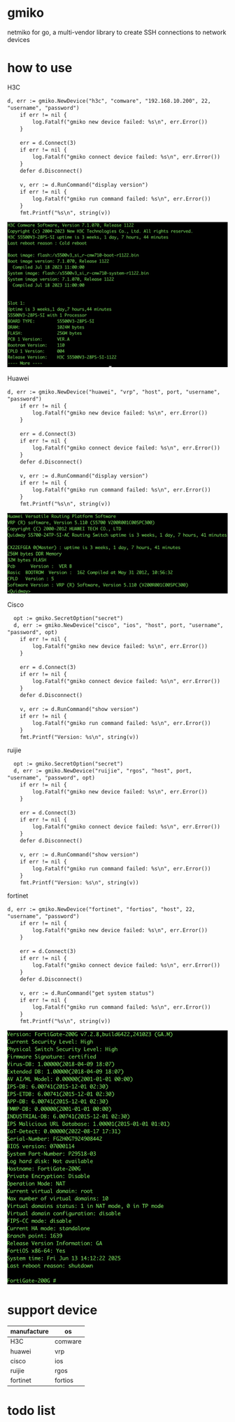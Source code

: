 # gmiko
netmiko for go, a multi-vendor library to create SSH connections to network devices

# how to use

H3C
```
d, err := gmiko.NewDevice("h3c", "comware", "192.168.10.200", 22, "username", "password")
	if err != nil {
		log.Fatalf("gmiko new device failed: %s\n", err.Error())
	}

	err = d.Connect(3)
	if err != nil {
		log.Fatalf("gmiko connect device failed: %s\n", err.Error())
	}
	defer d.Disconnect()

	v, err := d.RunCommand("display version")
	if err != nil {
		log.Fatalf("gmiko run command failed: %s\n", err.Error())
	}
	fmt.Printf("%s\n", string(v))
```

![H3C](./images/h3c.jpg "h3c switch")

Huawei
```
d, err := gmiko.NewDevice("huawei", "vrp", "host", port, "username", "password")
	if err != nil {
		log.Fatalf("gmiko new device failed: %s\n", err.Error())
	}

	err = d.Connect(3)
	if err != nil {
		log.Fatalf("gmiko connect device failed: %s\n", err.Error())
	}
	defer d.Disconnect()

	v, err := d.RunCommand("display version")
	if err != nil {
		log.Fatalf("gmiko run command failed: %s\n", err.Error())
	}
	fmt.Printf("%s\n", string(v))
```
![huawei](./images/huawei.jpg "huawei switch")

Cisco
```
  opt := gmiko.SecretOption("secret")
  d, err := gmiko.NewDevice("cisco", "ios", "host", port, "username", "password", opt)
	if err != nil {
		log.Fatalf("gmiko new device failed: %s\n", err.Error())
	}

	err = d.Connect(3)
	if err != nil {
		log.Fatalf("gmiko connect device failed: %s\n", err.Error())
	}
	defer d.Disconnect()

	v, err := d.RunCommand("show version")
	if err != nil {
		log.Fatalf("gmiko run command failed: %s\n", err.Error())
	}
	fmt.Printf("Version: %s\n", string(v))
```

ruijie
```
  opt := gmiko.SecretOption("secret")
  d, err := gmiko.NewDevice("ruijie", "rgos", "host", port, "username", "password", opt)
	if err != nil {
		log.Fatalf("gmiko new device failed: %s\n", err.Error())
	}

	err = d.Connect(3)
	if err != nil {
		log.Fatalf("gmiko connect device failed: %s\n", err.Error())
	}
	defer d.Disconnect()

	v, err := d.RunCommand("show version")
	if err != nil {
		log.Fatalf("gmiko run command failed: %s\n", err.Error())
	}
	fmt.Printf("Version: %s\n", string(v))
```

fortinet
```
d, err := gmiko.NewDevice("fortinet", "fortios", "host", 22, "username", "password")
	if err != nil {
		log.Fatalf("gmiko new device failed: %s\n", err.Error())
	}

	err = d.Connect(3)
	if err != nil {
		log.Fatalf("gmiko connect device failed: %s\n", err.Error())
	}
	defer d.Disconnect()

	v, err := d.RunCommand("get system status")
	if err != nil {
		log.Fatalf("gmiko run command failed: %s\n", err.Error())
	}
	fmt.Printf("%s\n", string(v))
```
![fortinet](./images/fortinet.jpg "fortinet fortios")

# support device
|  manufacture   |  os  |
|  ----     |    ----    |  
| H3C       |   comware  |
| huawei    |   vrp      |
| cisco     |   ios      |
| ruijie    |   rgos     |
| fortinet  |   fortios  |

# todo list
